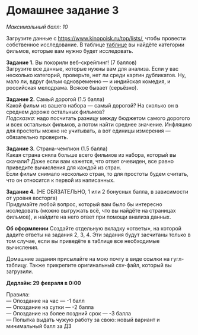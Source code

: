 # Домашнее задание 3
*Максимальный балл: 10*

Загрузите данные с https://www.kinopoisk.ru/top/lists/, чтобы провести собственное исследование. В таблице [таблице](https://docs.google.com/spreadsheets/d/1hgP0StRylT0XtmnPFtdvxuHq05vNeub88nNxdPbnMEQ/edit?usp=sharing) вы найдёте категории фильмов, которые вам нужно будет исследовать.

**Задание 1.** Вы покорили веб-скрейпинг! (7 баллов) <br>
Загрузите все данные, которые нужны вам для анализа. Если у вас несколько категорий, проверьте, нет ли среди картин дубликатов. Ну, мало ли, вдруг фильм одновременно — и индийская комедия, и российская мелодрама. Всякое бывает (серьёзно). <br>

**Задание 2.** Самый дорогой (1.5 балла) <br>
Какой фильм из вашего набора — самый дорогой? На сколько он в среднем дороже остальных фильмов? <br>
*Подсказка:* надо посчитать разницу между бюджетом самого дорогого и всех остальных фильмов, а потом найти среднее значение. Инфляцию для простоты можно не учитывать, а вот единицы измерения — обязательно проверить. <br>

**Задание 3.** Страна-чемпион (1.5 балла)<br>
Какая страна сняла больше всего фильмов из набора, который вы скачали? Даже если вам кажется, что ответ очевиден, все равно приведите вычисления для каждой из стран.<br>
Если фильм снимало несколько стран, то для простоты будем считать, что он относится к первой из написанных.<br>

**Задание 4.** (НЕ ОБЯЗАТЕЛЬНО, 1 или 2 бонусных балла, в зависимости от уровня восторга)<br>
Придумайте любой вопрос, который вам было бы интересно исследовать (можно выгружать всё, что вы найдёте на страницах фильмов), и найдите на него ответ при помощи анализа данных.

**Об оформлении**
Создайте отдельную вкладку «ответы», на которой дадите ответы на задания 2, 3, 4. Эти задания будут засчитаны только в том случае, если вы приведёте в таблице все необходимые вычисления.

Домашние задания присылайте на мою почту в виде ссылки на гугл-таблицу.
Также прикрепите оригинальный csv-файл, который вы загрузили.

**Дедлайн: 29 февраля в 0:00** <br>

Правила:<br>
— Опоздание на час — -1 балл <br>
— Опоздание на сутки — -2 балла <br>
— Опоздание на более поздний срок — -3 балла <br>
— Попытка выдать чужую работу за свою: новый вариант и минимальный балл за ДЗ <br>